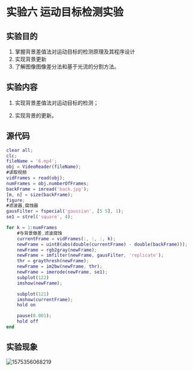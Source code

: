 # 实验六	运动目标检测实验

## 实验目的

1. 掌握背景差值法对运动目标的检测原理及其程序设计
2. 实现背景更新
3. 了解图像图像差分法和基于光流的分割方法。

## 实验内容

1. 实现背景差值法对运动目标的检测；

2. 实现背景的更新。

## 源代码

```matlab
clear all;
clc;
fileName = '6.mp4';
obj = VideoReader(fileName);
#读取视频
vidFrames = read(obj);
numFrames = obj.numberOfFrames;
backFrame = imread('back.jpg');
[m, n] = size(backFrame);
figure;
#滤波器,腐蚀器
gausFilter = fspecial('gaussian', [5 5], 1);
se1 = strel('square', 4);

for k = 1:numFrames
	#与背景做差,滤波腐蚀
    currentFrame = vidFrames(:, :, :, k);
    newFrame = uint8(abs(double(currentFrame) - double(backFrame)));
    newFrame = rgb2gray(newFrame);
    newFrame = imfilter(newFrame, gausFilter, 'replicate');
    thr = graythresh(newFrame);
    newFrame = im2bw(newFrame, thr);
    newFrame = imerode(newFrame, se1);
    subplot(122)
    imshow(newFrame);

    subplot(121)
    imshow(currentFrame);
    hold on

    pause(0.001);
    hold off
end

```



 ## 实验现象

![1575356068219](C:%5CUsers%5CChenhui%5CAppData%5CRoaming%5CTypora%5Ctypora-user-images%5C1575356068219.png)

